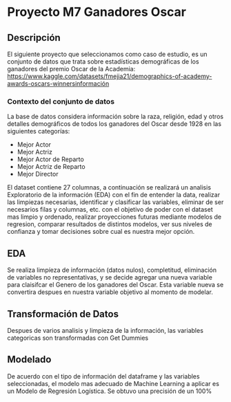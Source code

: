 # Proyecto M7 Ganadores Oscar

## Descripción
El siguiente proyecto que seleccionamos como caso de estudio, es un conjunto de datos que trata sobre estadísticas demográficas de los ganadores del premio Oscar de la Academia: https://www.kaggle.com/datasets/fmejia21/demographics-of-academy-awards-oscars-winnersinformación

### Contexto del conjunto de datos
La base de datos considera información sobre la raza, religión, edad y otros detalles demográficos de todos los ganadores del Oscar desde 1928 en las siguientes categorías:

* Mejor Actor
* Mejor Actriz
* Mejor Actor de Reparto
* Mejor Actriz de Reparto
* Mejor Director

El dataset contiene 27 columnas, a continuación se realizará un analisis Exploratorio de la información (EDA) con el fin de entender la data, realizar las limpiezas necesarias, identificar y clasificar las variables, eliminar de ser necesarios filas y columnas, etc.
con el objetivo de poder con el dataset mas limpio y ordenado, realizar proyecciones futuras mediante modelos de regresion, comparar resultados de distintos modelos,  ver sus niveles de confianza y tomar decisiones sobre cual es nuestra mejor opción.

## EDA
Se realiza limpíeza de información (datos nulos), completitud, eliminación de variables no representativas, y se decide agregar una nueva variable para claisifcar el Genero de los ganadores del Oscar. Esta variable nueva se convertira despues en nuestra variable objetivo al momento de modelar.


## Transformación de Datos
Despues de varios analisis y limpieza de la información, las variables categoricas son transformadas con Get Dummies

## Modelado
De acuerdo con el tipo de información del dataframe y las variables seleccionadas, el modelo mas adecuado de Machine Learning a aplicar es un Modelo de Regresión Logística.
Se obtuvo una precisión de un 100%

